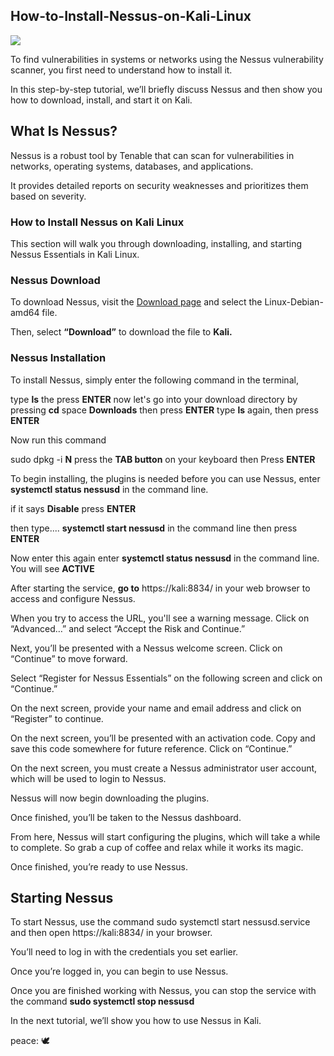 <h2>How-to-Install-Nessus-on-Kali-Linux</h2>
<img src="Folder/How-to-install-Nessus-on-Kali-Linux-Windows.webp">


To find vulnerabilities in systems or networks using the Nessus vulnerability scanner, you first need to understand how to install it.

In this step-by-step tutorial, we’ll briefly discuss Nessus and then show you how to download, install, and start it on  Kali.


<h2>What Is Nessus?</h2>
Nessus is a robust tool by Tenable that can scan for vulnerabilities in networks, operating systems, databases, and applications.

It provides detailed reports on security weaknesses and prioritizes them based on severity.


<h3>How to Install Nessus on Kali Linux</h3>
This section will walk you through downloading, installing, and starting Nessus Essentials in Kali Linux.

<h3>Nessus Download</h3>

To download Nessus, visit the  <a href="https://www.tenable.com/downloads/nessus">Download page</a>  and select the Linux-Debian-amd64 file.

Then, select <b>“Download”</b> to download the file to <b>Kali.</b> 




<h3>Nessus Installation</h3>

To install Nessus, simply enter the following command in the terminal, 


type <b>ls</b> the press <b>ENTER</b>
now let's go into your download directory by pressing <b>cd</b> space <b>Downloads</b> then press <b>ENTER</b>
type <b>ls</b> again, then press <b>ENTER</b>

Now run this command

sudo dpkg -i <b>N</b> press the <b>TAB button</b> on your keyboard then Press <b>ENTER</b>



To begin installing, the plugins is needed before you can use Nessus, 
enter  <b>systemctl status nessusd</b> in the command line.

if it says <b>Disable</b> press <b>ENTER</b>

then type.... <b>systemctl start nessusd</b> in the command line then press <b>ENTER</b>




Now enter this again enter  <b>systemctl status nessusd</b> in the command line.
You will see <b>ACTIVE</b>



After starting the service, <b>go to</b> https://kali:8834/ in your web browser to access and configure Nessus.

When you try to access the URL, you'll see a warning message. Click on “Advanced…” and select “Accept the Risk and Continue.”





Next, you’ll be presented with a Nessus welcome screen. Click on “Continue” to move forward.



Select “Register for Nessus Essentials” on the following screen and click on “Continue.”



On the next screen, provide your name and email address and click on “Register” to continue.


On the next screen, you’ll be presented with an activation code. Copy and save this code somewhere for future reference. Click on “Continue.”




On the next screen, you must create a Nessus administrator user account, which will be used to login to Nessus.




Nessus will now begin downloading the plugins.




Once finished, you’ll be taken to the Nessus dashboard.

From here, Nessus will start configuring the plugins, which will take a while to complete. So grab a cup of coffee and relax while it works its magic.


Once finished, you’re ready to use Nessus.

<h2>Starting Nessus</h2>
To start Nessus, use the command sudo systemctl start nessusd.service and then open https://kali:8834/ in your browser.


You’ll need to log in with the credentials you set earlier.




Once you’re logged in, you can begin to use Nessus.




Once you are finished working with Nessus, you can stop the service with the command <b>sudo systemctl stop nessusd</b>


In the next tutorial, we’ll show you how to use Nessus in Kali.

<p>peace: <span>&#x1f54a;</span>
